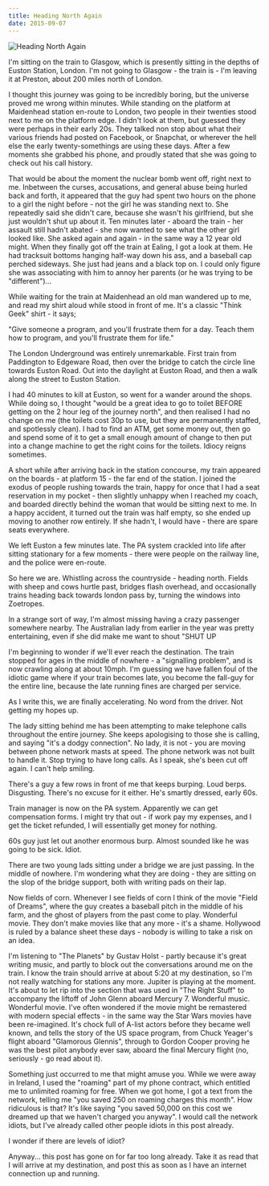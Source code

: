 ```yaml
---
title: Heading North Again
date: 2015-09-07
---
```


![Heading North Again](https://source.unsplash.com/X6cChncECA8/1600x900)

I'm sitting on the train to Glasgow, which is presently sitting in the depths of Euston Station, London. I'm not going to Glasgow - the train is - I'm leaving it at Preston, about 200 miles north of London.

I thought this journey was going to be incredibly boring, but the universe proved me wrong within minutes. While standing on the platform at Maidenhead station en-route to London, two people in their twenties stood next to me on the platform edge. I didn't look at them, but guessed they were perhaps in their early 20s. They talked non stop about what their various friends had posted on Facebook, or Snapchat, or wherever the hell else the early twenty-somethings are using these days. After a few moments she grabbed his phone, and proudly stated that she was going to check out his call history.

That would be about the moment the nuclear bomb went off, right next to me. Inbetween the curses, accusations, and general abuse being hurled back and forth, it appeared that the guy had spent two hours on the phone to a girl the night before - not the girl he was standing next to. She repeatedly said she didn't care, because she wasn't his girlfriend, but she just wouldn't shut up about it. Ten minutes later - aboard the train - her assault still hadn't abated - she now wanted to see what the other girl looked like. She asked again and again - in the same way a 12 year old might. When they finally got off the train at Ealing, I got a look at them. He had tracksuit bottoms hanging half-way down his ass, and a baseball cap perched sideways. She just had jeans and a black top on. I could only figure she was associating with him to annoy her parents (or he was trying to be "different")...

While waiting for the train at Maidenhead an old man wandered up to me, and read my shirt aloud while stood in front of me. It's a classic "Think Geek" shirt - it says;

"Give someone a program, and you'll frustrate them for a day. Teach them how to program, and you'll frustrate them for life."

The London Underground was entirely unremarkable. First train from Paddington to Edgeware Road, then over the bridge to catch the circle line towards Euston Road. Out into the daylight at Euston Road, and then a walk along the street to Euston Station.

I had 40 minutes to kill at Euston, so went for a wander around the shops. While doing so, I thought "would be a great idea to go to toilet BEFORE getting on the 2 hour leg of the journey north", and then realised I had no change on me (the toilets cost 30p to use, but they are permanently staffed, and spotlessly clean). I had to find an ATM, get some money out, then go and spend some of it to get a small enough amount of change to then put into a change machine to get the right coins for the toilets. Idiocy reigns sometimes.

A short while after arriving back in the station concourse, my train appeared on the boards - at platform 15 - the far end of the station. I joined the exodus of people rushing towards the train, happy for once that I had a seat reservation in my pocket - then slightly unhappy when I reached my coach, and boarded directly behind the woman that would be sitting next to me. In a happy accident, it turned out the train was half empty, so she ended up moving to another row entirely. If she hadn't, I would have - there are spare seats everywhere.

We left Euston a few minutes late. The PA system crackled into life after sitting stationary for a few moments - there were people on the railway line, and the police were en-route.

So here we are. Whistling across the countryside - heading north. Fields with sheep and cows hurtle past, bridges flash overhead, and occasionally trains heading back towards london pass by, turning the windows into Zoetropes.

In a strange sort of way, I'm almost missing having a crazy passenger somewhere nearby. The Australian lady from earlier in the year was pretty entertaining, even if she did make me want to shout "SHUT UP 

I'm beginning to wonder if we'll ever reach the destination. The train stopped for ages in the middle of nowhere - a "signalling problem", and is now crawling along at about 10mph. I'm guessing we have fallen foul of the idiotic game where if your train becomes late, you become the fall-guy for the entire line, because the late running fines are charged per service.

As I write this, we are finally accelerating. No word from the driver. Not getting my hopes up.

The lady sitting behind me has been attempting to make telephone calls throughout the entire journey. She keeps apologising to those she is calling, and saying "it's a dodgy connection". No lady, it is not - you are moving between phone network masts at speed. The phone network was not built to handle it. Stop trying to have long calls. As I speak, she's been cut off again. I can't help smiling.

There's a guy a few rows in front of me that keeps burping. Loud berps. Disgusting. There's no excuse for it either. He's smartly dressed, early 60s.

Train manager is now on the PA system. Apparently we can get compensation forms. I might try that out - if work pay my expenses, and I get the ticket refunded, I will essentially get money for nothing.

60s guy just let out another enormous burp. Almost sounded like he was going to be sick. Idiot.

There are two young lads sitting under a bridge we are just passing. In the middle of nowhere. I'm wondering what they are doing - they are sitting on the slop of the bridge support, both with writing pads on their lap.

Now fields of corn. Whenever I see fields of corn I think of the movie "Field of Dreams", where the guy creates a baseball pitch in the middle of his farm, and the ghost of players from the past come to play. Wonderful movie. They don't make movies like that any more - it's a shame. Hollywood is ruled by a balance sheet these days - nobody is willing to take a risk on an idea.

I'm listening to "The Planets" by Gustav Holst - partly because it's great writing music, and partly to block out the conversations around me on the train. I know the train should arrive at about 5:20 at my destination, so I'm not really watching for stations any more. Jupiter is playing at the moment. It's about to let rip into the section that was used in "The Right Stuff" to accompany the liftoff of John Glenn aboard Mercury 7. Wonderful music. Wonderful movie. I've often wondered if the movie might be remastered with modern special effects - in the same way the Star Wars movies have been re-imagined. It's chock full of A-list actors before they became well known, and tells the story of the US space program, from Chuck Yeager's flight aboard "Glamorous Glennis", through to Gordon Cooper proving he was the best pilot anybody ever saw, aboard the final Mercury flight (no, seriously - go read about it).

Something just occurred to me that might amuse you. While we were away in Ireland, I used the "roaming" part of my phone contract, which entitled me to unlimited roaming for free. When we got home, I got a text from the network, telling me "you saved 250 on roaming charges this month". How ridiculous is that? It's like saying "you saved 50,000 on this cost we dreamed up that we haven't charged you anyway". I would call the network idiots, but I've already called other people idiots in this post already.

I wonder if there are levels of idiot?

Anyway... this post has gone on for far too long already. Take it as read that I will arrive at my destination, and post this as soon as I have an internet connection up and running.
